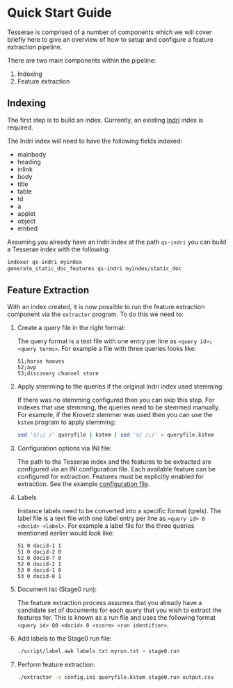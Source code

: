 # Quick Start Guide

Tesserae is comprised of a number of components which we will cover briefly
here to give an overview of how to setup and configure a feature extraction
pipeline.

There are two main components within the pipeline:

1. Indexing
2. Feature extraction

## Indexing
The first step is to build an index. Currently, an existing [Indri] index is
required.

The Indri index will need to have the following fields indexed:

* mainbody
* heading
* inlink
* body
* title
* table
* td
* a
* applet
* object
* embed

[indri]: https://lemurproject.org/indri.php

Assuming you already have an Indri index at the path `qs-indri` you can build a
Tesserae index with the following:

```sh
indexer qs-indri myindex
generate_static_doc_features qs-indri myindex/static_doc
```

## Feature Extraction
With an index created, it is now possible to run the feature extraction
component via the `extractor` program. To do this we need to:

1. Create a query file in the right format:

    The query format is a text file with one entry per line as
    `<query id>;<query terms>`. For example a file with three queries looks
    like:

    ```
    51;horse hooves
    52;avp
    53;discovery channel store
    ```

2. Apply stemming to the queries if the original Indri index used stemming:

    If there was no stemming configured then you can skip this step. For
    indexes that use stemming, the queries need to be stemmed manually. For
    example, if the Krovetz stemmer was used then you can use the `kstem`
    program to apply stemming:

    ```sh
    sed 's/;/ /' queryfile | kstem | sed 's/ /;/' > queryfile.kstem
    ```

3. Configuration options via INI file:

    The path to the Tesserae index and the features to be extracted are
    configured via an INI configuration file. Each available feature can be
    configured for extraction. Features must be explicitly enabled for
    extraction. See the example [configuration file](/doc/configuration.md).

4. Labels

    Instance labels need to be converted into a specific format (qrels). The
    label file is a text file with one label entry per line as 
    `<query id> 0 <docid> <label>`. For example a label file for the three
    queries mentioned earlier would look like:

    ```
    51 0 docid-1 1
    51 0 docid-2 0
    52 0 docid-7 0
    52 0 docid-2 1
    53 0 docid-1 0
    53 0 docid-8 1
    ```

5. Document list (Stage0 run):

    The feature extraction process assumes that you already have a candidate
    set of documents for each query that you wish to extract the features for.
    This is known as a run file and uses the following format
    `<query id> Q0 <docid> 0 <score> <run identifier>`.

6. Add labels to the Stage0 run file:

    ```sh
    ./script/label.awk labels.txt myrun.txt > stage0.run
    ```

7. Perform feature extraction:

    ```sh
    ./extractor -c config.ini queryfile.kstem stage0.run output.csv
    ```
